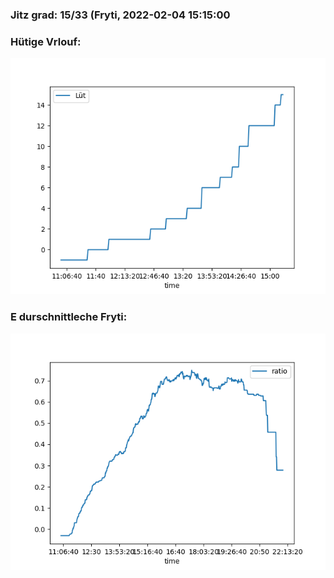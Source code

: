 ### Jitz grad: 15/33 (Fryti, 2022-02-04 15:15:00

### Hütige Vrlouf:
![Graph](Today.png)

### E durschnittleche Fryti:
![Graph](Fryti.png)